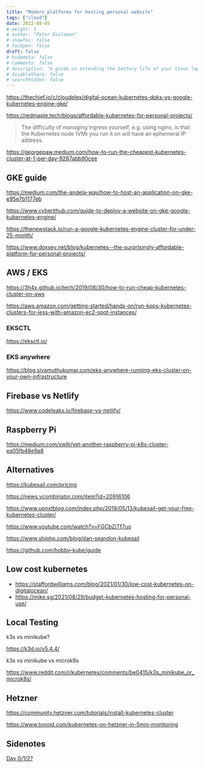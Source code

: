 ```yaml
---
title: "Modern platforms for hosting personal website"
tags: ["cloud"]
date: 2022-08-05
# weight: 1
# author: "Peter Dieleman"
# showToc: false
# TocOpen: false
draft: false
# hidemeta: false
# comments: false
# description: "A guide on extending the battery life of your linux laptop"
# disableShare: false
# searchHidden: false
---
```


<https://thechief.io/c/cloudplex/digital-ocean-kubernetes-doks-vs-google-kubernetes-engine-gke/>

<https://redmaple.tech/blogs/affordable-kubernetes-for-personal-projects/>

> The difficulty of managing ingress yourself, e.g. using nginx, is that the Kubernetes node (VM) you run it on will have an ephemeral IP address.

<https://georgepaw.medium.com/how-to-run-the-cheapest-kubernetes-cluster-at-1-per-day-9287abb90cee>

## GKE guide

<https://medium.com/the-andela-way/how-to-host-an-application-on-gke-e95e7b1177eb>

<https://www.cyberithub.com/guide-to-deploy-a-website-on-gke-google-kubernetes-engine/>

<https://thenewstack.io/run-a-google-kubernetes-engine-cluster-for-under-25-month/>

<https://www.doxsey.net/blog/kubernetes--the-surprisingly-affordable-platform-for-personal-projects/>

## AWS / EKS

<https://3h4x.github.io/tech/2019/08/30/how-to-run-cheap-kubernetes-cluster-on-aws>

<https://aws.amazon.com/getting-started/hands-on/run-kops-kubernetes-clusters-for-less-with-amazon-ec2-spot-instances/>

### EKSCTL

<https://eksctl.io/>

### EKS anywhere

<https://blog.sivamuthukumar.com/eks-anywhere-running-eks-cluster-on-your-own-infrastructure>

## Firebase vs Netlify

<https://www.codeleaks.io/firebase-vs-netlify/>

## Raspberry Pi

<https://medium.com/swlh/yet-another-raspberry-pi-k8s-cluster-ea05fb48e9a8>

## Alternatives

<https://kubesail.com/pricing>

<https://news.ycombinator.com/item?id=20916106>

<https://www.upnxtblog.com/index.php/2019/05/13/kubesail-get-your-free-kubernetes-cluster/>

<https://www.youtube.com/watch?v=FGCbZjTf7uo>

<https://www.shiphp.com/blog/dan-seandon-kubesail>

<https://github.com/hobby-kube/guide>

## Low cost kubernetes

- <https://staffordwilliams.com/blog/2021/01/30/low-cost-kubernetes-on-digitalocean/>
- <https://mike.sg/2021/08/29/budget-kubernetes-hosting-for-personal-use/>
## Local Testing

k3s vs minikube?

https://k3d.io/v5.4.4/

k3s vs minikube vs microk8s

<https://www.reddit.com/r/kubernetes/comments/be0415/k3s_minikube_or_microk8s/>

## Hetzner

<https://community.hetzner.com/tutorials/install-kubernetes-cluster>

<https://www.tonoid.com/kubernetes-on-hetzner-in-5min-monitoring>

## Sidenotes

[Day 0/1/2?](https://codilime.com/blog/day-0-day-1-day-2-the-software-lifecycle-in-the-cloud-age/)

